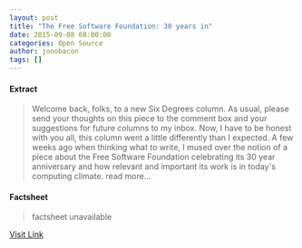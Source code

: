 ```yaml
---
layout: post
title: "The Free Software Foundation: 30 years in"
date: 2015-09-08 08:00:00
categories: Open Source
author: jonobacon
tags: []
---
```



#### Extract
>Welcome back, folks, to a new Six Degrees column. As usual, please send your thoughts on this piece to the comment box and your suggestions for future columns to my inbox. Now, I have to be honest with you all, this column went a little differently than I expected. A few weeks ago when thinking what to write, I mused over the notion of a piece about the Free Software Foundation celebrating its 30 year anniversary and how relevant and important its work is in today's computing climate. read more...

#### Factsheet
>factsheet unavailable

[Visit Link](http://opensource.com/business/15/9/free-software-foundation-30-years)


